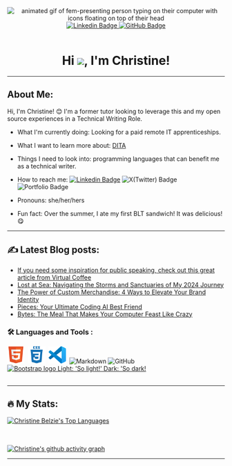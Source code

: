 <div id="header" align="center">
<img src="https://media.giphy.com/media/L1R1tvI9svkIWwpVYr/giphy.gif" alt="animated gif of fem-presenting person typing on their computer with icons floating on top of their head" width="300"/>
<div id="badges">
<a href="https://www.linkedin.com/in/christinebelzie" target="_blank">
<img src="https://img.shields.io/badge/LinkedIn-blue?logo=linkedin&logoColor=white" alt="Linkedin Badge" />
</a> 
 <a href="https://github.com/CBID2?tab=followers"><img src="https://img.shields.io/github/followers/CBID2?label=Followers&style=social" alt="GitHub Badge"></a>
</div> 
 <img src="https://komarev.com/ghpvc/?username=cbid2&style=flat-square&color=blue" alt=""/>
 <h1 align="center">Hi <img src="https://raw.githubusercontent.com/MartinHeinz/MartinHeinz/master/wave.gif" width="30px">, I'm Christine!</h1>
 </div> 
 
 ---
 ##  About Me:
Hi, I'm Christine! 😊 I'm a former tutor looking to leverage this and my open source experiences in a  Technical Writing Role.
- What I'm currently doing: Looking for a paid remote IT apprenticeships. 
-  What I want to learn more about: [DITA](https://www.oxygenxml.com/dita/styleguide/Authoring_Concepts/c_Introduction_to_DITA.html)
-  Things I need to look into: programming languages that can benefit me as a technical writer. 
-  How to reach me: [![Linkedin Badge](https://img.shields.io/badge/-LinkedIn-blue?style=flat&logo=Linkedin&logoColor=white)](https://www.linkedin.com/in/christinebelzie)
  ![X(Twitter) Badge](https://img.shields.io/badge/X(Twitter)-blue%20?logo=X&link=https%3A%2F%2Ftwitter.com%2FCodesChrissy)
  ![Portfolio Badge](https://img.shields.io/badge/Portfolio-red?logo=Globe&logoColor=white&link=https%3A%2F%2Fchristinebelzie.carrd.co%2F)

-  Pronouns: she/her/hers
-  Fun fact: Over the summer, I ate my first BLT sandwich! It was delicious! 😋

---

## :writing_hand: Latest Blog posts:

<!-- BLOG-POST-LIST:START -->
- [If you need some inspiration for public speaking, check out this great article from Virtual Coffee](https://dev.to/cbid2/if-you-need-some-inspiration-for-public-speaking-check-out-this-great-article-from-virtual-coffee-2d4p)
- [Lost at Sea: Navigating the Storms and Sanctuaries of My 2024 Journey](https://dev.to/cbid2/lost-at-sea-navigating-the-storms-and-sanctuaries-of-my-2024-journey-137j)
- [The Power of Custom Merchandise: 4 Ways to Elevate Your Brand Identity](https://dev.to/cbid2/the-power-of-custom-merchandise-4-ways-to-elevate-your-brand-identity-2dbo)
- [Pieces: Your Ultimate Coding AI Best Friend](https://dev.to/cbid2/pieces-your-ultimate-coding-ai-best-friend-6me)
- [Bytes: The Meal That Makes Your Computer Feast Like Crazy](https://dev.to/cbid2/bytes-the-meal-that-makes-your-computer-feast-like-crazy-5bgc)
<!-- BLOG-POST-LIST:END -->


### :hammer_and_wrench: Languages and Tools :

<div>
 <img src="https://github.com/devicons/devicon/blob/master/icons/html5/html5-original.svg" title="HTML5" alt="HTML" width="40" height="40"/>&nbsp;
<img src="https://github.com/devicons/devicon/blob/master/icons/css3/css3-plain-wordmark.svg"  title="CSS3" alt="CSS" width="40" height="40"/>&nbsp;
<img src="https://github.com/devicons/devicon/blob/master/icons/vscode/vscode-original.svg" title="VS Code" alt="VS Code" width="40" height="40"/>&nbsp;
  <picture>
  <source media="(prefers-color-scheme: dark)" srcset="https://d33wubrfki0l68.cloudfront.net/f1f475a6fda1c2c4be4cac04033db5c3293032b4/513a4/assets/images/markdown-mark-white.svg">
  <img alt="Markdown" title="Markdown" width="35px"  src="https://cdn.jsdelivr.net/gh/devicons/devicon/icons/markdown/markdown-original.svg">
</picture>
<picture>
  <source media="(prefers-color-scheme: dark)" srcset="https://user-images.githubusercontent.com/43886029/180790910-37fc43da-eb83-4db6-9079-469fe83be1d5.svg">
  <img alt="GitHub" title="GitHub" width="35px"  src="https://cdn.jsdelivr.net/gh/devicons/devicon/icons/github/github-original.svg">
 <a title="Bootstrap, Public domain, via Wikimedia Commons" href="https://commons.wikimedia.org/wiki/File:Bootstrap_logo.svg"><img width="40" alt="Bootstrap logo Light: 'So light!' Dark: 'So dark!" src="https://upload.wikimedia.org/wikipedia/commons/thumb/b/b2/Bootstrap_logo.svg/512px-Bootstrap_logo.svg.png"></a>
</picture>
 </div> 
 <br/>

--- 
## :fire: My Stats:
<a href="https://github.com/CBID2/github-readme-stats"><img alt="Christine Belzie's Top Languages" src="https://github-readme-stats.vercel.app/api/top-langs/?username=CBID2&langs_count=8&count_private=true&layout=compact&theme=react&hide_border=true&bg_color=0D1117" /></a>
  <br/>
<br/>
<br/>

[![Christine's github activity graph](https://github-readme-activity-graph.vercel.app/graph?username=CBID2&theme=dracula)](https://github.com/ashutosh00710/github-readme-activity-graph)
<br/>

---

